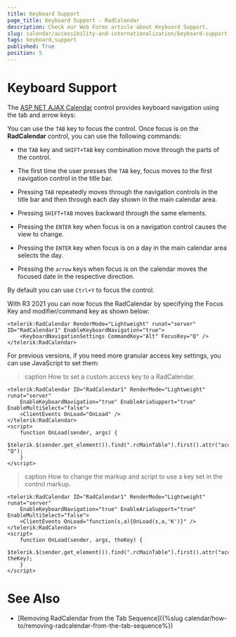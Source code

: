 ```yaml
---
title: Keyboard Support
page_title: Keyboard Support - RadCalendar
description: Check our Web Forms article about Keyboard Support.
slug: calendar/accessibility-and-internationalization/keyboard-support
tags: keyboard,support
published: True
position: 5
---
```


# Keyboard Support


The [ASP NET AJAX Calendar](https://www.telerik.com/products/aspnet-ajax/calendar.aspx) control provides keyboard navigation using the tab and arrow keys:


You can use the `TAB` key to focus the control. Once focus is on the **RadCalendar** control, you can use the following commands:

* the `TAB` key and `SHIFT+TAB` key combination move through the parts of the control. 
	
* The first time the user presses the `TAB` key, focus moves to the first navigation control in the title bar. 
	
* Pressing `TAB` repeatedly moves through the navigation controls in the title bar and then through each day shown in the main calendar area. 
	
* Pressing `SHIFT+TAB` moves backward through the same elements. 
	
* Pressing the `ENTER` key when focus is on a navigation control causes the view to change.
	
* Pressing the `ENTER` key when focus is on a day in the main calendar area selects the day.

* Pressing the `arrow` keys when focus is on the calendar moves the focused date in the respective direction.

By default you can use `Ctrl+Y` to focus the control.

With R3 2021 you can now focus the RadCalendar by specifying the Focus Key and modifier/command key as shown below:

````ASPX
<telerik:RadCalendar RenderMode="Lightweight" runat="server" ID="RadCalendar1" EnableKeyboardNavigation="true">
    <KeyboardNavigationSettings CommandKey="Alt" FocusKey="Q" />
</telerik:RadCalendar>
````

For previous versions, if you need more granular access key settings, you can use JavaScript to set them:

>caption How to set a custom access key to a RadCalendar.

````ASP.NET
<telerik:RadCalendar ID="RadCalendar1" RenderMode="Lightweight" runat="server"
    EnableKeyboardNavigation="true" EnableAriaSupport="true" EnableMultiSelect="false">
    <ClientEvents OnLoad="OnLoad" />
</telerik:RadCalendar>
<script>
    function OnLoad(sender, args) {
        $telerik.$(sender.get_element()).find(".rcMainTable").first().attr("accessKey", "Q");
    }
</script>
````

>caption How to change the markup and script to use a key set in the control markup.

````ASP.NET
<telerik:RadCalendar ID="RadCalendar1" RenderMode="Lightweight" runat="server"
    EnableKeyboardNavigation="true" EnableAriaSupport="true" EnableMultiSelect="false">
    <ClientEvents OnLoad="function(s,a){OnLoad(s,a,'K')}" />
</telerik:RadCalendar>
<script>
    function OnLoad(sender, args, theKey) {
        $telerik.$(sender.get_element()).find(".rcMainTable").first().attr("accessKey", theKey);
    }
</script>
````


# See Also

 * [Removing RadCalendar from the Tab Sequence]({%slug calendar/how-to/removing-radcalendar-from-the-tab-sequence%})
